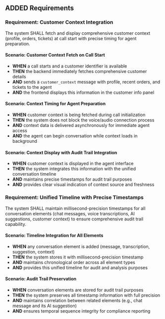 ## ADDED Requirements

### Requirement: Customer Context Integration
The system SHALL fetch and display comprehensive customer context (profile, orders, tickets) at call start with precise timing for agent preparation.

#### Scenario: Customer Context Fetch on Call Start
- **WHEN** a call starts and a customer identifier is available
- **THEN** the backend immediately fetches comprehensive customer details
- **AND** sends a `customer_context` message with profile, recent orders, and tickets to the agent
- **AND** the frontend displays this information in the customer info panel

#### Scenario: Context Timing for Agent Preparation
- **WHEN** customer context is being fetched during call initialization
- **THEN** the system does not block the voice/audio connection process
- **AND** context data is delivered asynchronously for immediate agent access
- **AND** the agent can begin conversation while context loads in background

#### Scenario: Context Display with Audit Trail Integration
- **WHEN** customer context is displayed in the agent interface
- **THEN** the system integrates this information with the unified conversation timeline
- **AND** maintains precise timestamps for audit trail purposes
- **AND** provides clear visual indication of context source and freshness

### Requirement: Unified Timeline with Precise Timestamps
The system SHALL maintain millisecond-precision timestamps for all conversation elements (chat messages, voice transcriptions, AI suggestions, customer context) to ensure comprehensive audit trail capability.

#### Scenario: Timeline Integration for All Elements
- **WHEN** any conversation element is added (message, transcription, suggestion, context)
- **THEN** the system stores it with millisecond-precision timestamp
- **AND** maintains chronological order across all element types
- **AND** provides this unified timeline for audit and analysis purposes

#### Scenario: Audit Trail Preservation
- **WHEN** conversation elements are stored for audit trail purposes
- **THEN** the system preserves all timestamp information with full precision
- **AND** maintains correlation between related elements (e.g., chat message and its AI suggestion)
- **AND** ensures temporal sequence integrity for compliance reporting